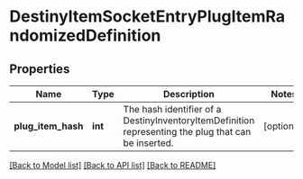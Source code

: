 # DestinyItemSocketEntryPlugItemRandomizedDefinition

## Properties
Name | Type | Description | Notes
------------ | ------------- | ------------- | -------------
**plug_item_hash** | **int** | The hash identifier of a DestinyInventoryItemDefinition representing the plug that can be inserted. | [optional] 

[[Back to Model list]](../README.md#documentation-for-models) [[Back to API list]](../README.md#documentation-for-api-endpoints) [[Back to README]](../README.md)


